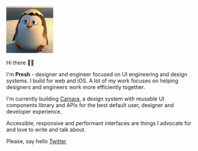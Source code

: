 ![penguine saying hello](hello.gif)

Hi there 👋🏾

I'm **Presh** - designer and engineer focused on UI engineering and design systems. I build for web and iOS. A lot of my work focuses on helping designers and engineers work more efficiently together.

I'm currently building [Camara](https://www.camara.space), a design system with reusable UI components library and APIs for the best default user, designer and developer experience.

Accessible, responsive and performant interfaces are things I advocate for and love to write and talk about.

Please, say hello
[Twitter](https://mobile.twitter.com/preshonyee)
